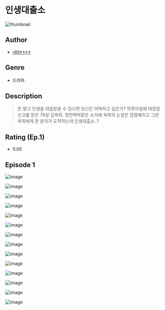 # 인생대출소
![thumbnail](https://image-comic.pstatic.net/user_contents_data/challenge_comic/2023/05/24/352862/upload_4049921558544081714_480x623.jpeg)

## Author
- [rjh1****](https://comic.naver.com/artistTitle?id=352862)

## Genre
- 드라마

## Description
> 돈 말고 인생을 대출받을 수 있다면 당신은 어떡하고 싶은가? 하루아침에 대장암 선고를 받은 78살 김옥희. 청천벽력같은 소식에 옥희의 눈앞은 깜깜해지고 그런 옥희에게 한 문자가 도착하는데 인생대출소..?


## Rating (Ep.1)
- 0.00

## Episode 1
![image](https://image-comic.pstatic.net/user_contents_data/challenge_comic/2023/05/25/352862/upload_4049690661856884577.jpeg)

![image](https://image-comic.pstatic.net/user_contents_data/challenge_comic/2023/05/25/352862/upload_4120855468794263093.jpeg)

![image](https://image-comic.pstatic.net/user_contents_data/challenge_comic/2023/05/25/352862/upload_3545566796708130869.jpeg)

![image](https://image-comic.pstatic.net/user_contents_data/challenge_comic/2023/05/25/352862/upload_3834868067086645302.jpeg)

![image](https://image-comic.pstatic.net/user_contents_data/challenge_comic/2023/05/25/352862/upload_7233455210010654561.jpeg)

![image](https://image-comic.pstatic.net/user_contents_data/challenge_comic/2023/05/25/352862/upload_3977635464411033701.jpeg)

![image](https://image-comic.pstatic.net/user_contents_data/challenge_comic/2023/05/25/352862/upload_3906929177998670177.jpeg)

![image](https://image-comic.pstatic.net/user_contents_data/challenge_comic/2023/05/25/352862/upload_7233688310784538978.jpeg)

![image](https://image-comic.pstatic.net/user_contents_data/challenge_comic/2023/05/25/352862/upload_3906985056261126201.jpeg)

![image](https://image-comic.pstatic.net/user_contents_data/challenge_comic/2023/05/25/352862/upload_3847256298993498214.jpeg)

![image](https://image-comic.pstatic.net/user_contents_data/challenge_comic/2023/05/25/352862/upload_7017510038981064498.jpeg)

![image](https://image-comic.pstatic.net/user_contents_data/challenge_comic/2023/05/25/352862/upload_3546410121341003057.jpeg)

![image](https://image-comic.pstatic.net/user_contents_data/challenge_comic/2023/05/25/352862/upload_7291439093079303009.jpeg)

![image](https://image-comic.pstatic.net/user_contents_data/challenge_comic/2023/05/25/352862/upload_3977070129861452087.jpeg)
